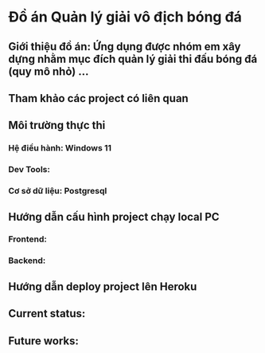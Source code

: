 # Đồ án Quản lý giải vô địch bóng đá
## Giới thiệu đồ án: Ứng dụng được nhóm em xây dựng nhằm mục đích quản lý giải thi đấu bóng đá (quy mô nhỏ) ...

## Tham khảo các project có liên quan

## Môi trường thực thi
### Hệ điều hành: Windows 11
### Dev Tools:
### Cơ sở dữ liệu: Postgresql

## Hướng dẫn cấu hình project chạy local PC
### Frontend:
### Backend:

## Hướng dẫn deploy project lên Heroku

## Current status:

## Future works:
